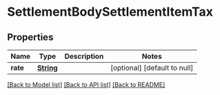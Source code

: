 # SettlementBodySettlementItemTax
## Properties

Name | Type | Description | Notes
------------ | ------------- | ------------- | -------------
**rate** | [**String**](string.md) |  | [optional] [default to null]

[[Back to Model list]](../README.md#documentation-for-models) [[Back to API list]](../README.md#documentation-for-api-endpoints) [[Back to README]](../README.md)

